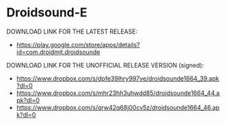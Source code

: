 Droidsound-E 
============

DOWNLOAD LINK FOR THE LATEST RELEASE:

* https://play.google.com/store/apps/details?id=com.droidmjt.droidsounde

DOWNLOAD LINK FOR THE UNOFFICIAL RELEASE VERSION (signed):

* https://www.dropbox.com/s/dpfe39lhry997ve/droidsounde1664_39.apk?dl=0
* https://www.dropbox.com/s/mhr23hh3uhwdd85/droidsounde1664_44.apk?dl=0
* https://www.dropbox.com/s/qrw42q68j00cv5z/droidsounde1664_46.apk?dl=0
